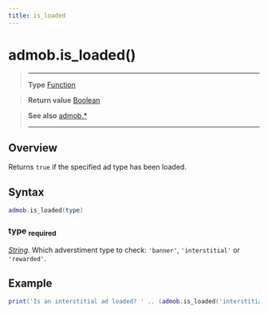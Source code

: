 ```yaml
---
title: is_loaded
---
```

# admob.is_loaded()

> --------------------- ------------------------------------------------------------------------------------------
> __Type__              [Function](https://docs.coronalabs.com/api/type/Function.html)

> __Return value__      [Boolean](https://docs.coronalabs.com/api/type/Boolean.html)

> __See also__          [admob.*](/extension/admob/)
> --------------------- ------------------------------------------------------------------------------------------

## Overview

Returns `true` if the specified ad type has been loaded.

## Syntax
```lua
admob.is_loaded(type)
```

### type <sub>required</sub>
_[String](https://docs.coronalabs.com/api/type/String.html)._ Which adverstiment type to check: `'banner'`, `'interstitial'` or `'rewarded'`.

## Example
```lua
print('Is an interstitial ad loaded? ' .. (admob.is_loaded('interstitial') and 'Yes' or 'No'))
```